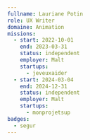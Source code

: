 ```yaml
---
fullname: Lauriane Potin
role: UX Writer
domaine: Animation
missions:
  - start: 2022-10-01
    end: 2023-03-31
    status: independent
    employer: Malt
    startups:
      - jeveuxaider
  - start: 2024-03-04
    end: 2024-12-31
    status: independent
    employer: Malt
    startups:
      - monprojetsup
badges:
  - segur
---
```

